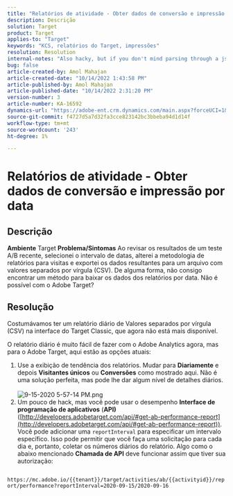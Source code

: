 ```yaml
---
title: "Relatórios de atividade - Obter dados de conversão e impressão por data"
description: Descrição
solution: Target
product: Target
applies-to: "Target"
keywords: "KCS, relatórios do Target, impressões"
resolution: Resolution
internal-notes: "Also hacky, but if you don't mind parsing through a json file for the data, the UI makes a request to get that daily data when you load the trend report above you could grab. If you monitor the network calls it should be one with the file name of performance.at.json."
bug: false
article-created-by: Amol Mahajan
article-created-date: "10/14/2022 1:43:58 PM"
article-published-by: Amol Mahajan
article-published-date: "10/14/2022 2:31:20 PM"
version-number: 3
article-number: KA-16592
dynamics-url: "https://adobe-ent.crm.dynamics.com/main.aspx?forceUCI=1&pagetype=entityrecord&etn=knowledgearticle&id=0c11673f-c64b-ed11-bba2-002248086cae"
source-git-commit: f4727d5a7d32fa3cce823142bc3bbeba94d1d14f
workflow-type: tm+mt
source-wordcount: '243'
ht-degree: 1%

---
```


# Relatórios de atividade - Obter dados de conversão e impressão por data

## Descrição

<b>Ambiente</b>
Target
<b>Problema/Sintomas</b>
Ao revisar os resultados de um teste A/B recente, selecionei o intervalo de datas, alterei a metodologia de relatórios para visitas e exportei os dados resultantes para um arquivo com valores separados por vírgula (CSV). De alguma forma, não consigo encontrar um método para baixar os dados dos relatórios por data. Não é possível com o Adobe Target?




## Resolução


Costumávamos ter um relatório diário de Valores separados por vírgula (CSV) na interface do Target Classic, que agora não está mais disponível.

O relatório diário é muito fácil de fazer com o Adobe Analytics agora, mas para o Adobe Target, aqui estão as opções atuais:

1. Use a exibição de tendência dos relatórios. Mudar para <b>Diariamente</b> e depois <b>Visitantes únicos</b> ou <b>Conversões</b> como mostrado aqui. Não é uma solução perfeita, mas pode lhe dar algum nível de detalhes diários.<br>\
   ![9-15-2020 5-57-14 PM.png](https://experienceleaguecommunities.adobe.com/t5/image/serverpage/image-id/26856iB79D1F7E2EB217FD/image-size/medium?v=1.0&amp;amp;px=400)
2. Um pouco de hack, mas você pode usar o desempenho <b>Interface de programação de aplicativos</b> (<b>API)</b> ([http://developers.adobetarget.com/api/#get-ab-performance-report](http://developers.adobetarget.com/api/#get-ab-performance-report)). Você pode adicionar uma `reportInterval` para especificar um intervalo específico. Isso pode permitir que você faça uma solicitação para cada dia e, portanto, coletar os números diários do relatório. Algo como o abaixo mencionado <b>Chamada de API</b> deve funcionar assim que tiver sua autorização:


`      https://mc.adobe.io/{{tenant}}/target/activities/ab/{{activityid}}/report/performance?reportInterval=2020-09-15/2020-09-16`


